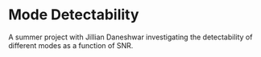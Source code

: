 # Mode Detectability

A summer project with Jillian Daneshwar investigating the detectability of
different modes as a function of SNR.